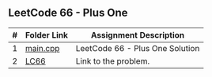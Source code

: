 ## LeetCode 66 - Plus One

|  #  | Folder Link | Assignment Description |
| :-: | ----------- | ---------------------- |
| 1  |   [main.cpp](https://github.com/aelious/4883-Prog-Tech/blob/main/Assignments/A05/LeetCode%20Problems/P66/main.cpp)    |   LeetCode 66 - Plus One Solution    |
| 2  |  [LC66](https://leetcode.com/problems/plus-one/description/)  |  Link to the problem.  |